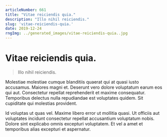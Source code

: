 ```yaml
---
articleNumber: 661
title: "Vitae reiciendis quia."
description: "Illo nihil reiciendis."
slug: 'vitae-reiciendis-quia.'
date: 2019-12-24
rngImg: ../generated_images/vitae-reiciendis-quia..jpg
---
```


# Vitae reiciendis quia.

> Illo nihil reiciendis.

Molestiae molestiae cumque blanditiis quaerat qui at quasi iusto accusamus. Maiores magni et. Deserunt vero dolore voluptatum earum eos qui aut. Consectetur repellat reprehenderit et maxime consequatur. Temporibus delectus nulla repudiandae est voluptates quidem. Sit cupiditate qui molestias provident.
 Id voluptas ut quas vel. Maxime libero error ut mollitia quasi. Ut officiis aut voluptates incidunt consectetur repellat accusantium voluptatum nobis. Dolore sint explicabo omnis excepturi voluptatem. Et vel a amet et temporibus alias excepturi et aspernatur.

